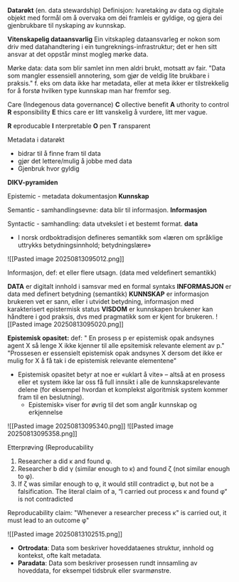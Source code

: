 **Datarøkt** (en. data stewardship)
Definisjon: Ivaretaking av data og digitale objekt med formål om å overvaka om dei
framleis er gyldige, og gjera dei gjenbrukbare til nyskaping av kunnskap.

**Vitenskapelig dataansvarlig**
Ein vitskapleg dataansvarleg er nokon som driv med datahandtering i ein tungreknings-infrastruktur; det er hen sitt ansvar at det oppstår minst mogleg mørke data.

Mørke data: data som blir samlet inn men aldri brukt, motsatt av fair.
	"Data som mangler essensiell annotering, som gjør de veldig lite brukbare i praksis."
	f. eks om data ikke har metadata, eller at meta ikker er tilstrekkelig for å forstø hvilken type kunnskap man har fremfor seg.

Care (Indegenous data governance)
**C** ollective benefit 
**A** uthority to control 
**R** esponsibility 
**E** thics
	care er litt vanskelig å vurdere, litt mer vague.

**R** eproducable 
**I** nterpretable 
**O** pen 
**T** ransparent

Metadata i datarøkt
- bidrar til å finne fram til data
- gjør det lettere/mulig å jobbe med data
- Gjenbruk hvor gyldig 


**DIKV-pyramiden**


Epistemic - metadata dokumentasjon **Kunnskap**

Semantic - samhandlingsevne: data blir til informasjon. **Informasjon**

Syntactic - samhandling: data utvekslet i et bestemt format. **data**

- I norsk ordboktradisjon defineres semantikk som «læren om språklige uttrykks betydningsinnhold; betydningslære»

![[Pasted image 20250813095012.png]]

Informasjon, def: et eller flere utsagn. (data med veldefinert semantikk)

**DATA** er digitalt innhold i samsvar med en formal syntaks
**INFORMASJON** er data med definert betydning (semantikk)
**KUNNSKAP** er informasjon brukeren vet er sann, eller i utvidet betydning, informasjon med karakterisert epistermisk status
**VISDOM** er kunnskapen brukener kan håndtere i god praksis, dvs med pragmatikk som er kjent for brukeren.
![[Pasted image 20250813095020.png]]


**Epistemisk opasitet:**
	def: " En prosess p er epistemisk opak andsynes agent X så lenge X ikke kjenner til alle epsitemisk relevante element av p."
		"Prossesen er essensielt epistemisk opak andsynes X dersom det ikke er mulig for X å få tak i de epistemisk relevante elementene"

- Epistemisk opasitet betyr at noe er «uklart å vite» – altså at en prosess eller et system ikke lar oss få full innsikt i alle de kunnskapsrelevante delene (for eksempel hvordan et komplekst algoritmisk system kommer fram til en beslutning).
  - Epistemisk» viser for øvrig til det som angår kunnskap og erkjennelse


![[Pasted image 20250813095340.png]]
![[Pasted image 20250813095358.png]]


Etterprøving (Reproducability
1) Researcher a did κ and found φ.
2) Researcher b did γ (similar enough to κ) and found ζ (not similar enough to φ).
3) If ζ was similar enough to φ, it would still contradict φ, but not be a falsification.
The literal claim of a, “I carried out process κ and found φ“ is not contradicted

Reproducability claim:
	"Whenever a researcher precess κ" is carried out, it must lead to an outcome φ"


![[Pasted image 20250813102515.png]]

- **Ortrodata**: Data som beskriver hoveddataenes struktur, innhold og kontekst, ofte kalt metadata.  
- **Paradata**: Data som beskriver prosessen rundt innsamling av hoveddata, for eksempel tidsbruk eller svarmønstre.
